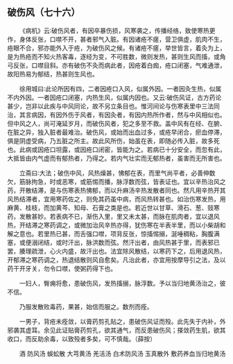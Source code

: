 ## 破伤风（七十六）


&emsp;&emsp;《病机》云∶破伤风者，有因卒暴伤损，风寒袭之，传播经络，致使寒热更作，身体反张，口噤不开，甚者邪气入脏。有因诸疮不瘥，营卫俱虚，肌肉不生，疮眼不合，邪亦能外入于疮，为破伤风之候。有诸疮不瘥，举世皆言，着灸为上，是为热疮而不知火热客毒，逐经为变，不可胜数，微则发热，甚则生风而搐，或角弓反张，口噤目斜。亦有破伤不灸而病此者，因疮着白痂，疮口闭塞，气难通泄，故阳热易为郁结，热甚则生风也。

&emsp;&emsp;徐用城曰∶此论所因有四，二者因疮口入风，似属外因。一者因灸生热，似属不内外因。一者因疮口闭塞，内热生风，似属内因也。又云∶破伤风证，古方药论甚少，岂非以此疾与中风同论，故不另立条目也。惟河间论与伤寒表里中三法同治，其言病因，有因外伤于风者，有因灸者，有因内热所作者，然与中风相似也。但中风之人，尚可淹延岁月，而破伤风者，犯之多至不救。盖中风有在经、在腑、在脏之异，独入脏者最难治。破伤风，或始而出血过多，或疮早闭合，瘀血停滞，俱是阴虚受病，乃五脏之所主。故此风所伤，始虽在表，即随必传入脏，故多死也。此病或因疮口坦露，或因疮口闭密，皆能为之。若病已十分安全，而忽有此，大抵皆由内气虚而有郁热者，乃得之。若内气壮实而无郁热者，虽害而无所害也。

&emsp;&emsp;立斋曰∶大法；破伤中风，风热燥甚，怫郁在表，而里气尚平者，必善伸数欠，筋脉拘急，时或恶寒，或筋惕而播，脉浮数而弦，皆表证也。宜以辛热治风之药，开散结滞，是与伤寒表热怫郁，而以升麻汤辛热发散者同也。然凡用辛热开其风热结滞者，宜用寒药佐之，则免其药虽中病，而风热转甚也。如治伤寒发热，用麻黄、桂枝，而加黄芩、知母、石膏之类是也。若近世以甘草、滑石、葱、豉寒药，发散甚妙。若表病不已，渐伤入里，里又未太甚，而脉在肌肉者，宜以退风热，开结滞之寒药调之，或微加治风辛热亦得，犹伤寒在半表半里，而以小柴胡和解之意也。若里热已甚，而舌强口噤，项背反张，惊搐惕搦，涎唾稠粘，胸腹满塞，或便溺闭结，或时汗出，脉洪数而弦。然汗出者，由风热甚于里，而表邪已罢，腠理疏泄，心火内盛，故汗出也。法宜除风散结，以寒药下之，后用退风热，开郁滞之寒药调之，热退结散则风自愈矣。凡治此者，亦宜用按摩导引之法，及以药干开牙关，勿令口噤，使粥药得下也。

&emsp;&emsp;一妇人，臀痈将愈，患破伤风，发热搐搦，脉浮数。予以当归地黄汤治之，彼不信。

&emsp;&emsp;乃服发散败毒药，果甚，始信而服之。数剂而痊。

&emsp;&emsp;一男子，背疮未痊敛，以膏药剪孔贴之，患破伤风证而殁。此先失于内补，外邪袭其虚耳。余见此证贴膏药剪孔，欲其通气，而反患破伤风；搽敛药生肌，欲其收口，而反助余毒，以致殁者多矣，可不慎哉。（薛按）

&emsp;&emsp;酒 防风汤 蜈蚣散 大芎黄汤 羌活汤 白术防风汤 玉真散外 敷药养血当归地黄汤

